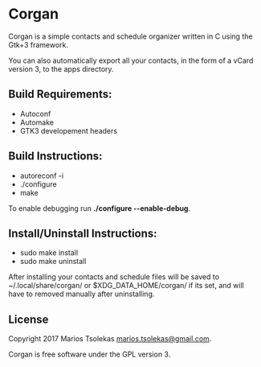 # Corgan

Corgan is a simple contacts and schedule organizer written in C
using the Gtk+3 framework.

You can also automatically export all your contacts, in the
form of a vCard version 3, to the apps directory.

## Build Requirements:
- Autoconf
- Automake
- GTK3 developement headers

## Build Instructions:
- autoreconf -i
- ./configure
- make

To enable debugging run **./configure --enable-debug**.

## Install/Uninstall Instructions:
- sudo make install
- sudo make uninstall

After installing your contacts and schedule files will be saved
to ~/.local/share/corgan/ or $XDG\_DATA\_HOME/corgan/ if its set, and will
have to removed manually after uninstalling.

## License

Copyright 2017 Marios Tsolekas <marios.tsolekas@gmail.com>.

Corgan is free software under the GPL version 3.
